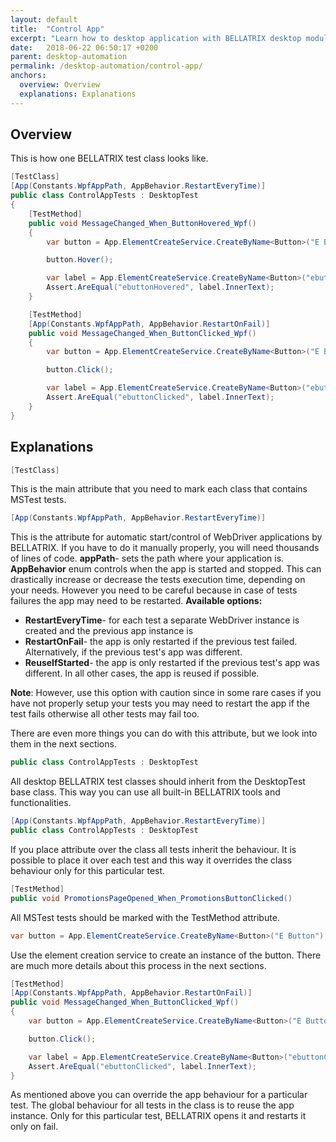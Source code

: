 ```yaml
---
layout: default
title:  "Control App"
excerpt: "Learn how to desktop application with BELLATRIX desktop module."
date:   2018-06-22 06:50:17 +0200
parent: desktop-automation
permalink: /desktop-automation/control-app/
anchors:
  overview: Overview
  explanations: Explanations
---
```

Overview
--------

This is how one BELLATRIX test class looks like.
```csharp
[TestClass]
[App(Constants.WpfAppPath, AppBehavior.RestartEveryTime)]
public class ControlAppTests : DesktopTest
{
    [TestMethod]
    public void MessageChanged_When_ButtonHovered_Wpf()
    {
        var button = App.ElementCreateService.CreateByName<Button>("E Button");

        button.Hover();

        var label = App.ElementCreateService.CreateByName<Button>("ebuttonHovered");
        Assert.AreEqual("ebuttonHovered", label.InnerText);
    }

    [TestMethod]
    [App(Constants.WpfAppPath, AppBehavior.RestartOnFail)]
    public void MessageChanged_When_ButtonClicked_Wpf()
    {
        var button = App.ElementCreateService.CreateByName<Button>("E Button");

        button.Click();

        var label = App.ElementCreateService.CreateByName<Button>("ebuttonClicked");
        Assert.AreEqual("ebuttonClicked", label.InnerText);
    }
}
```

Explanations
------------
```csharp
[TestClass]
```
This is the main attribute that you need to mark each class that contains MSTest tests.
```csharp
[App(Constants.WpfAppPath, AppBehavior.RestartEveryTime)]
```
This is the attribute for automatic start/control of WebDriver applications by BELLATRIX. If you have to do it manually properly, you will need thousands of lines of code.
**appPath**- sets the path where your application is.
**AppBehavior** enum controls when the app is started and stopped. This can drastically increase or decrease the tests execution time, depending on your needs.
However you need to be careful because in case of tests failures the app may need to be restarted.
**Available options:**

- **RestartEveryTime**- for each test a separate WebDriver instance is created and the previous app instance is
- **RestartOnFail**- the app is only restarted if the previous test failed. Alternatively, if the previous test's app was different.
- **ReuseIfStarted**- the app is only restarted if the previous test's app was different. In all other cases, the app is reused if possible.

**Note**: However, use this option with caution since in some rare cases if you have not properly setup your tests you may need to restart the app if the test fails otherwise all other tests may fail too.

There are even more things you can do with this attribute, but we look into them in the next sections.

```csharp
public class ControlAppTests : DesktopTest
```
All desktop BELLATRIX test classes should inherit from the DesktopTest base class. This way you can use all built-in BELLATRIX tools and functionalities.
```csharp
[App(Constants.WpfAppPath, AppBehavior.RestartEveryTime)]
public class ControlAppTests : DesktopTest
```
If you place attribute over the class all tests inherit the behaviour. It is possible to place it over each test and this way it overrides the class behaviour only for this particular test.
```csharp
[TestMethod]
public void PromotionsPageOpened_When_PromotionsButtonClicked()
```
All MSTest tests should be marked with the TestMethod attribute.
```csharp
var button = App.ElementCreateService.CreateByName<Button>("E Button");
```
Use the element creation service to create an instance of the button. There are much more details about this process in the next sections.
```csharp
[TestMethod]
[App(Constants.WpfAppPath, AppBehavior.RestartOnFail)]
public void MessageChanged_When_ButtonClicked_Wpf()
{
    var button = App.ElementCreateService.CreateByName<Button>("E Button");

    button.Click();

    var label = App.ElementCreateService.CreateByName<Button>("ebuttonClicked");
    Assert.AreEqual("ebuttonClicked", label.InnerText);
}
```
As mentioned above you can override the app behaviour for a particular test. The global behaviour for all tests in the class is to reuse the app instance. Only for this particular test, BELLATRIX opens it and restarts it only on fail.

